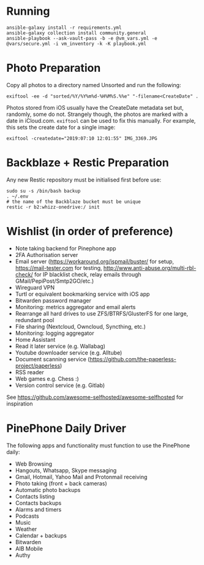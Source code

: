 # Running

```
ansible-galaxy install -r requirements.yml
ansible-galaxy collection install community.general
ansible-playbook --ask-vault-pass -b -e @vm_vars.yml -e @vars/secure.yml -i vm_inventory -k -K playbook.yml
```

# Photo Preparation

Copy all photos to a directory named Unsorted and run the following:
```
exiftool -ee -d "sorted/%Y/%Y%m%d-%H%M%S.%%e" "-filename<CreateDate" .
```

Photos stored from iOS usually have the CreateDate metadata set but, randomly, some do not.
Strangely though, the photos are marked with a date in iCloud.com.
`exiftool` can be used to fix this manually. For example, this sets the create date for
a single image:
```
exiftool -createdate="2019:07:10 12:01:55" IMG_3369.JPG
```

# Backblaze + Restic Preparation

Any new Restic repository must be initialised first before use:
```
sudo su -s /bin/bash backup
. ~/.env
# the name of the Backblaze bucket must be unique
restic -r b2:whizz-onedrive:/ init
```

# Wishlist (in order of preference)

* Note taking backend for Pinephone app
* 2FA Authorisation server
* Email server (https://workaround.org/ispmail/buster/ for setup, https://mail-tester.com for testing, http://www.anti-abuse.org/multi-rbl-check/ for IP blacklist check, relay emails through GMail/PepiPost/Smtp2GO/etc.)
* Wireguard VPN
* Turtl or equivalent bookmarking service with iOS app
* Bitwarden password manager
* Monitoring: metrics aggregator and email alerts
* Rearrange all hard drives to use ZFS/BTRFS/GlusterFS for one large, redundant pool
* File sharing (Nextcloud, Owncloud, Syncthing, etc.)
* Monitoring: logging aggregator
* Home Assistant
* Read it later service (e.g. Wallabag)
* Youtube downloader service (e.g. Alltube)
* Document scanning service (https://github.com/the-paperless-project/paperless)
* RSS reader
* Web games e.g. Chess :)
* Version control service (e.g. Gitlab)

See https://github.com/awesome-selfhosted/awesome-selfhosted for inspiration

# PinePhone Daily Driver

The following apps and functionality must function to use the PinePhone daily:

* Web Browsing
* Hangouts, Whatsapp, Skype messaging
* Gmail, Hotmail, Yahoo Mail and Protonmail receiving
* Photo taking (front + back cameras)
* Automatic photo backups
* Contacts listing
* Contacts backups
* Alarms and timers
* Podcasts
* Music
* Weather
* Calendar + backups
* Bitwarden
* AIB Mobile
* Authy